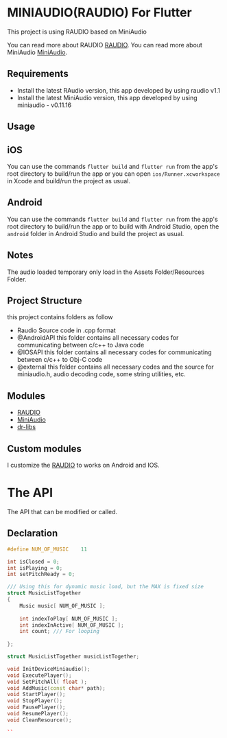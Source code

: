 # MINIAUDIO(RAUDIO) For Flutter

This project is using RAUDIO based on MiniAudio

You can read more about RAUDIO
[RAUDIO](https://github.com/raysan5/raudio).
You can read more about MiniAudio
[MiniAudio](https://miniaud.io/).

## Requirements

- Install the latest RAudio version, this app developed by using raudio v1.1
- Install the latest MiniAudio version, this app developed by using miniaudio - v0.11.16

## Usage

## iOS
You can use the commands `flutter build` and `flutter run` from the app's root
directory to build/run the app or you can open `ios/Runner.xcworkspace` in Xcode
and build/run the project as usual.

## Android
You can use the commands `flutter build` and `flutter run` from the app's root
directory to build/run the app or to build with Android Studio, open the
`android` folder in Android Studio and build the project as usual.


## Notes
The audio loaded temporary only load in the Assets Folder/Resources Folder.

## Project Structure

this project contains folders as follow

- Raudio Source code in .cpp format
- @AndroidAPI this folder contains all necessary codes for communicating between c/c++ to Java code
- @IOSAPI this folder contains all necessary codes for communicating between c/c++ to Obj-C code
- @external this folder contains all necessary codes and the source for miniaudio.h, audio decoding code, some string utilities, etc.

## Modules

- [RAUDIO](https://github.com/raysan5/raudio)
- [MiniAudio](https://miniaud.io/)
- [dr-libs](https://github.com/mackron/dr_libs)

## Custom modules
I customize the [RAUDIO](https://github.com/raysan5/raudio) to works on Android and IOS.


# The API
The API that can be modified or called.

## Declaration 
```cpp
#define NUM_OF_MUSIC	11

int isClosed = 0;
int isPlaying = 0;
int setPitchReady = 0;

/// Using this for dynamic music load, but the MAX is fixed size
struct MusicListTogether
{
	Music music[ NUM_OF_MUSIC ];
	
	int indexToPlay[ NUM_OF_MUSIC ];
	int indexInActive[ NUM_OF_MUSIC ];
	int count; /// For looping
	
};

struct MusicListTogether musicListTogether;

void InitDeviceMiniaudio();
void ExecutePlayer();
void SetPitchAll( float );
void AddMusic(const char* path);
void StartPlayer();
void StopPlayer();
void PausePlayer();
void ResumePlayer();
void CleanResource();

``
